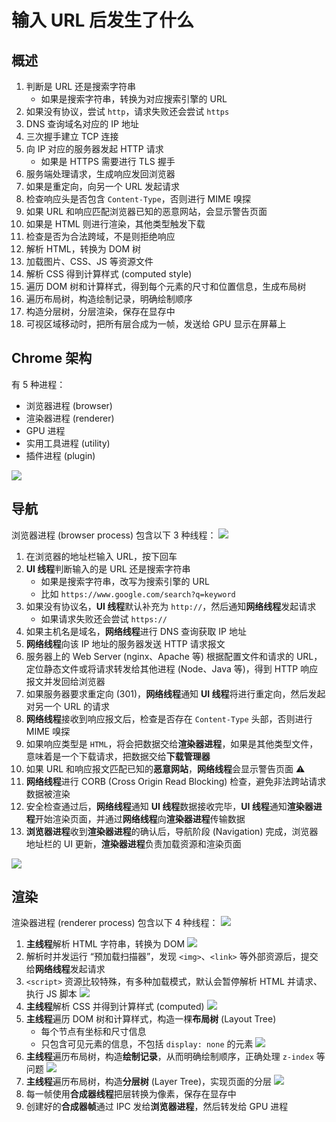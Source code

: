 # 输入 URL 后发生了什么

## 概述

1. 判断是 URL 还是搜索字符串
   - 如果是搜索字符串，转换为对应搜索引擎的 URL
2. 如果没有协议，尝试 `http`，请求失败还会尝试 `https`
3. DNS 查询域名对应的 IP 地址
4. 三次握手建立 TCP 连接
5. 向 IP 对应的服务器发起 HTTP 请求
   - 如果是 HTTPS 需要进行 TLS 握手
6. 服务端处理请求，生成响应发回浏览器
7. 如果是重定向，向另一个 URL 发起请求
8. 检查响应头是否包含 `Content-Type`，否则进行 MIME 嗅探
9. 如果 URL 和响应匹配浏览器已知的恶意网站，会显示警告页面
10. 如果是 HTML 则进行渲染，其他类型触发下载
11. 检查是否为合法跨域，不是则拒绝响应
12. 解析 HTML，转换为 DOM 树
13. 加载图片、CSS、JS 等资源文件
14. 解析 CSS 得到计算样式 (computed style)
15. 遍历 DOM 树和计算样式，得到每个元素的尺寸和位置信息，生成布局树
16. 遍历布局树，构造绘制记录，明确绘制顺序
17. 构造分层树，分层渲染，保存在显存中
18. 可视区域移动时，把所有层合成为一帧，发送给 GPU 显示在屏幕上

## Chrome 架构

有 5 种进程：

- 浏览器进程 (browser)
- 渲染器进程 (renderer)
- GPU 进程
- 实用工具进程 (utility)
- 插件进程 (plugin)

![](assets/chrome_arch.png)

## 导航

浏览器进程 (browser process) 包含以下 3 种线程：
![](assets/browser_process.png)

1. 在浏览器的地址栏输入 URL，按下回车
2. **UI 线程**判断输入的是 URL 还是搜索字符串
   - 如果是搜索字符串，改写为搜索引擎的 URL
   - 比如 `https://www.google.com/search?q=keyword`
3. 如果没有协议名，**UI 线程**默认补充为 `http://`，然后通知**网络线程**发起请求
   - 如果请求失败还会尝试 `https://`
4. 如果主机名是域名，**网络线程**进行 DNS 查询获取 IP 地址
5. **网络线程**向该 IP 地址的服务器发送 HTTP 请求报文
6. 服务器上的 Web Server (nginx、Apache 等) 根据配置文件和请求的 URL，定位静态文件或将请求转发给其他进程 (Node、Java 等)，得到 HTTP 响应报文并发回给浏览器
7. 如果服务器要求重定向 (301)，**网络线程**通知 **UI 线程**将进行重定向，然后发起对另一个 URL 的请求
8. **网络线程**接收到响应报文后，检查是否存在 `Content-Type` 头部，否则进行 MIME 嗅探
9. 如果响应类型是 `HTML`，将会把数据交给**渲染器进程**，如果是其他类型文件，意味着是一个下载请求，把数据交给**下载管理器**
10. 如果 URL 和响应报文匹配已知的**恶意网站**，**网络线程**会显示警告页面 ⚠️
11. **网络线程**进行 CORB (Cross Origin Read Blocking) 检查，避免非法跨站请求数据被渲染
12. 安全检查通过后，**网络线程**通知 **UI 线程**数据接收完毕，**UI 线程**通知**渲染器进程**开始渲染页面，并通过**网络线程**向**渲染器进程**传输数据
13. **浏览器进程**收到**渲染器进程**的确认后，导航阶段 (Navigation) 完成，浏览器地址栏的 UI 更新，**渲染器进程**负责加载资源和渲染页面

![](assets/start_render.png)

## 渲染

渲染器进程 (renderer process) 包含以下 4 种线程：
![](assets/renderer_process.png)

1. **主线程**解析 HTML 字符串，转换为 DOM
   ![](assets/dom_tree.png)
2. 解析时并发运行 “预加载扫描器”，发现 `<img>`、`<link>` 等外部资源后，提交给**网络线程**发起请求
3. `<script>` 资源比较特殊，有多种加载模式，默认会暂停解析 HTML 并请求、执行 JS 脚本
   ![](assets/script_load.png)
4. **主线程**解析 CSS 并得到计算样式 (computed)
   ![](assets/computed_style.png)
5. **主线程**遍历 DOM 树和计算样式，构造一棵**布局树** (Layout Tree)
   - 每个节点有坐标和尺寸信息
   - 只包含可见元素的信息，不包括 `display: none` 的元素
     ![](assets/layout_tree.png)
6. **主线程**遍历布局树，构造**绘制记录**，从而明确绘制顺序，正确处理 `z-index` 等问题
   ![](assets/paint_records.png)
7. **主线程**遍历布局树，构造**分层树** (Layer Tree)，实现页面的分层
   ![](assets/layer_tree.png)
8. 每一帧使用**合成器线程**把层转换为像素，保存在显存中
9. 创建好的**合成器帧**通过 IPC 发给**浏览器进程**，然后转发给 GPU 进程
